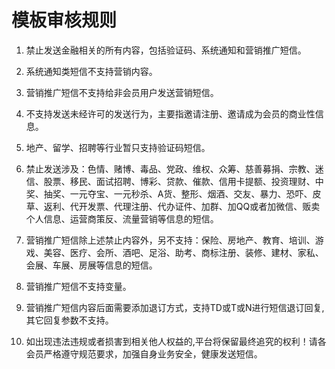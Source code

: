 # 模板审核规则 
1. 禁止发送金融相关的所有内容，包括验证码、系统通知和营销推广短信。

2. 系统通知类短信不支持营销内容。

3. 营销推广短信不支持给非会员用户发送营销短信。

4. 不支持发送未经许可的发送行为，主要指邀请注册、邀请成为会员的商业性信息。

5. 地产、留学、招聘等行业暂只支持验证码短信。

6. 禁止发送涉及：色情、赌博、毒品、党政、维权、众筹、慈善募捐、宗教、迷信、股票、移民、面试招聘、博彩、贷款、催款、信用卡提额、投资理财、中奖、抽奖、一元夺宝、一元秒杀、A货、整形、烟酒、交友、暴力、恐吓、皮草、返利、代开发票、代理注册、代办证件、加群、加QQ或者加微信、贩卖个人信息、运营商策反、流量营销等信息的短信。

7. 营销推广短信除上述禁止内容外，另不支持：保险、房地产、教育、培训、游戏、美容、医疗、会所、酒吧、足浴、助考、商标注册、装修、建材、家私、会展、车展、房展等信息的短信。

8. 营销推广短信不支持变量。

9. 营销推广短信内容后面需要添加退订方式，支持TD或T或N进行短信退订回复,其它回复参数不支持。

10. 如出现违法违规或者损害到相关他人权益的,平台将保留最终追究的权利！请各会员严格遵守规范要求，加强自身业务安全，健康发送短信。

